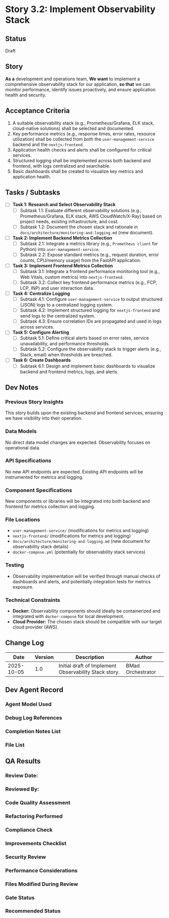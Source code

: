 # Story 3.2: Implement Observability Stack

## Status
Draft

## Story
**As a** development and operations team,
**We want** to implement a comprehensive observability stack for our application,
**so that** we can monitor performance, identify issues proactively, and ensure application health and security.

## Acceptance Criteria
1.  A suitable observability stack (e.g., Prometheus/Grafana, ELK stack, cloud-native solutions) shall be selected and documented.
2.  Key performance metrics (e.g., response times, error rates, resource utilization) shall be collected from both the `user-management-service` backend and the `nextjs-frontend`.
3.  Application health checks and alerts shall be configured for critical services.
4.  Structured logging shall be implemented across both backend and frontend, with logs centralized and searchable.
5.  Basic dashboards shall be created to visualize key metrics and application health.

## Tasks / Subtasks
- [ ] **Task 1: Research and Select Observability Stack**
  - [ ] Subtask 1.1: Evaluate different observability solutions (e.g., Prometheus/Grafana, ELK stack, AWS CloudWatch/X-Ray) based on project needs, existing infrastructure, and cost.
  - [ ] Subtask 1.2: Document the chosen stack and rationale in `docs/architecture/monitoring-and-logging.md` (new document).
- [ ] **Task 2: Implement Backend Metrics Collection**
  - [ ] Subtask 2.1: Integrate a metrics library (e.g., `Prometheus client` for Python) into `user-management-service`.
  - [ ] Subtask 2.2: Expose standard metrics (e.g., request duration, error counts, CPU/memory usage) from the FastAPI application.
- [ ] **Task 3: Implement Frontend Metrics Collection**
  - [ ] Subtask 3.1: Integrate a frontend performance monitoring tool (e.g., Web Vitals, custom metrics) into `nextjs-frontend`.
  - [ ] Subtask 3.2: Collect key frontend performance metrics (e.g., FCP, LCP, INP) and user interaction data.
- [ ] **Task 4: Centralize Logging**
  - [ ] Subtask 4.1: Configure `user-management-service` to output structured (JSON) logs to a centralized logging system.
  - [ ] Subtask 4.2: Implement structured logging for `nextjs-frontend` and send logs to the centralized system.
  - [ ] Subtask 4.3: Ensure correlation IDs are propagated and used in logs across services.
- [ ] **Task 5: Configure Alerting**
  - [ ] Subtask 5.1: Define critical alerts based on error rates, service unavailability, and performance thresholds.
  - [ ] Subtask 5.2: Configure the observability stack to trigger alerts (e.g., Slack, email) when thresholds are breached.
- [ ] **Task 6: Create Dashboards**
  - [ ] Subtask 6.1: Design and implement basic dashboards to visualize backend and frontend metrics, logs, and alerts.

## Dev Notes

### Previous Story Insights
This story builds upon the existing backend and frontend services, ensuring we have visibility into their operation.

### Data Models
No direct data model changes are expected. Observability focuses on operational data.

### API Specifications
No new API endpoints are expected. Existing API endpoints will be instrumented for metrics and logging.

### Component Specifications
New components or libraries will be integrated into both backend and frontend for metrics collection and logging.

### File Locations
- `user-management-service/` (modifications for metrics and logging)
- `nextjs-frontend/` (modifications for metrics and logging)
- `docs/architecture/monitoring-and-logging.md` (new document for observability stack details)
- `docker-compose.yml` (potentially for observability stack services)

### Testing
- Observability implementation will be verified through manual checks of dashboards and alerts, and potentially integration tests for metrics exposure.

### Technical Constraints
- **Docker:** Observability components should ideally be containerized and integrated with `docker-compose` for local development.
- **Cloud Provider:** The chosen stack should be compatible with our target cloud provider (AWS).

## Change Log
| Date | Version | Description | Author |
|---|---|---|---|
| 2025-10-05 | 1.0 | Initial draft of Implement Observability Stack story. | BMad Orchestrator |

## Dev Agent Record
### Agent Model Used
### Debug Log References
### Completion Notes List
### File List

## QA Results

### Review Date:

### Reviewed By:

### Code Quality Assessment

### Refactoring Performed

### Compliance Check

### Improvements Checklist

### Security Review

### Performance Considerations

### Files Modified During Review

### Gate Status

### Recommended Status
